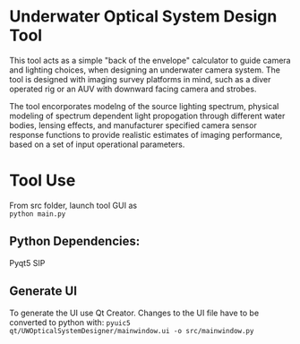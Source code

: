 # Underwater Optical System Design Tool
This tool acts as a simple "back of the envelope" calculator to guide camera and lighting choices, when designing an underwater camera system. The tool is designed with imaging survey platforms in mind, such as a diver operated rig or an AUV with downward facing camera and strobes.

The tool encorporates modelng of the source lighting spectrum, physical modeling of spectrum dependent light propogation through different water bodies, lensing effects, and manufacturer specified camera sensor response functions to provide realistic estimates of imaging performance, based on a set of input operational parameters.

# Tool Use

From src folder, launch tool GUI as  
`python main.py`

## Python Dependencies: 
Pyqt5
SIP

## Generate UI

To generate the UI use Qt Creator. 
Changes to the UI file have to be converted to python with: 
```pyuic5 qt/UWOpticalSystemDesigner/mainwindow.ui -o src/mainwindow.py```
